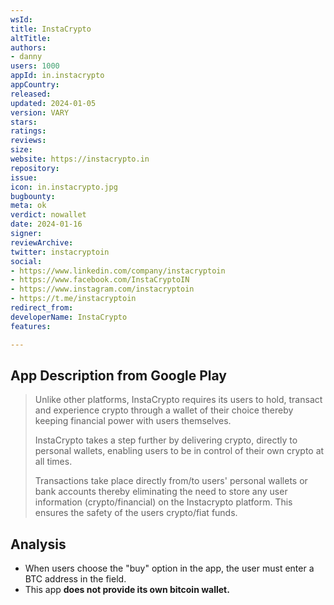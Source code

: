 ```yaml
---
wsId: 
title: InstaCrypto
altTitle: 
authors:
- danny
users: 1000
appId: in.instacrypto
appCountry: 
released: 
updated: 2024-01-05
version: VARY
stars: 
ratings: 
reviews: 
size: 
website: https://instacrypto.in
repository: 
issue: 
icon: in.instacrypto.jpg
bugbounty: 
meta: ok
verdict: nowallet
date: 2024-01-16
signer: 
reviewArchive: 
twitter: instacryptoin
social:
- https://www.linkedin.com/company/instacryptoin
- https://www.facebook.com/InstaCryptoIN
- https://www.instagram.com/instacryptoin
- https://t.me/instacryptoin
redirect_from: 
developerName: InstaCrypto
features: 

---
```


## App Description from Google Play

> Unlike other platforms, InstaCrypto requires its users to hold, transact and experience crypto through a wallet of their choice thereby keeping financial power with users themselves.
>
> InstaCrypto takes a step further by delivering crypto, directly to personal wallets, enabling users to be in control of their own crypto at all times.
>
> Transactions take place directly from/to users' personal wallets or bank accounts thereby eliminating the need to store any user information (crypto/financial) on the Instacrypto platform. This ensures the safety of the users crypto/fiat funds.

## Analysis

- When users choose the "buy" option in the app, the user must enter a BTC address in the field.
- This app **does not provide its own bitcoin wallet.**
